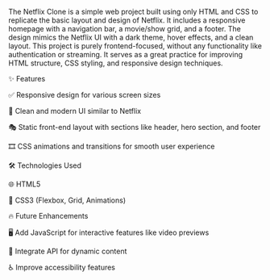 The Netflix Clone is a simple web project built using only HTML and CSS to replicate the basic layout and design of Netflix. It includes a responsive homepage with a navigation bar, a movie/show grid, and a footer. The design mimics the Netflix UI with a dark theme, hover effects, and a clean layout. This project is purely frontend-focused, without any functionality like authentication or streaming. It serves as a great practice for improving HTML structure, CSS styling, and responsive design techniques.

✨ Features

✅ Responsive design for various screen sizes

🎨 Clean and modern UI similar to Netflix

🎭 Static front-end layout with sections like header, hero section, and footer

🎞️ CSS animations and transitions for smooth user experience

🛠️ Technologies Used

🌐 HTML5

🎨 CSS3 (Flexbox, Grid, Animations)

🔥 Future Enhancements

🖥️ Add JavaScript for interactive features like video previews

🎥 Integrate API for dynamic content

♿ Improve accessibility features
